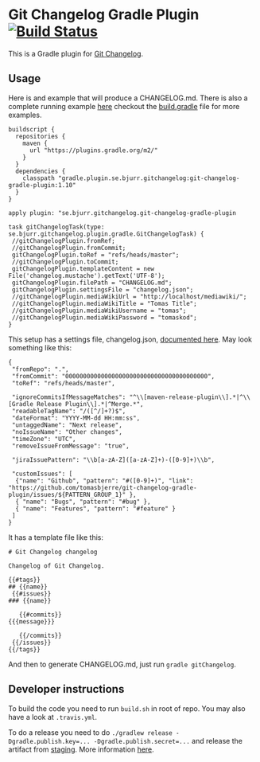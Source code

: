 # Git Changelog Gradle Plugin [![Build Status](https://travis-ci.org/tomasbjerre/git-changelog-gradle-plugin.svg?branch=master)](https://travis-ci.org/tomasbjerre/git-changelog-gradle-plugin)

This is a Gradle plugin for [Git Changelog](https://github.com/tomasbjerre/git-changelog-lib).


## Usage ##
Here is and example that will produce a CHANGELOG.md. There is also a complete running example [here](https://github.com/tomasbjerre/git-changelog-gradle-plugin/tree/master/git-changelog-gradle-plugin-example) checkout the [build.gradle](https://github.com/tomasbjerre/git-changelog-gradle-plugin/blob/master/git-changelog-gradle-plugin-example/build.gradle) file for more examples.
```
buildscript {
  repositories {
    maven {
      url "https://plugins.gradle.org/m2/"
    }
  }
  dependencies {
    classpath "gradle.plugin.se.bjurr.gitchangelog:git-changelog-gradle-plugin:1.10"
  }
}

apply plugin: "se.bjurr.gitchangelog.git-changelog-gradle-plugin

task gitChangelogTask(type: se.bjurr.gitchangelog.plugin.gradle.GitChangelogTask) {
 //gitChangelogPlugin.fromRef;
 //gitChangelogPlugin.fromCommit;
 gitChangelogPlugin.toRef = "refs/heads/master";
 //gitChangelogPlugin.toCommit;
 gitChangelogPlugin.templateContent = new File('changelog.mustache').getText('UTF-8');
 gitChangelogPlugin.filePath = "CHANGELOG.md";
 gitChangelogPlugin.settingsFile = "changelog.json";
 //gitChangelogPlugin.mediaWikiUrl = "http://localhost/mediawiki/";
 //gitChangelogPlugin.mediaWikiTitle = "Tomas Title";
 //gitChangelogPlugin.mediaWikiUsername = "tomas";
 //gitChangelogPlugin.mediaWikiPassword = "tomaskod";
}
```

This setup has a settings file, changelog.json, [documented here](https://github.com/tomasbjerre/git-changelog/blob/master/src/main/java/se/bjurr/gitchangelog/internal/settings/Settings.java). May look something like this:

```
{
 "fromRepo": ".",
 "fromCommit": "0000000000000000000000000000000000000000",
 "toRef": "refs/heads/master",
 
 "ignoreCommitsIfMessageMatches": "^\\[maven-release-plugin\\].*|^\\[Gradle Release Plugin\\].*|^Merge.*",
 "readableTagName": "/([^/]+?)$",
 "dateFormat": "YYYY-MM-dd HH:mm:ss",
 "untaggedName": "Next release",
 "noIssueName": "Other changes",
 "timeZone": "UTC",
 "removeIssueFromMessage": "true",
 
 "jiraIssuePattern": "\\b[a-zA-Z]([a-zA-Z]+)-([0-9]+)\\b",

 "customIssues": [
  {"name": "Github", "pattern": "#([0-9]+)", "link": "https://github.com/tomasbjerre/git-changelog-gradle-plugin/issues/${PATTERN_GROUP_1}" },
  { "name": "Bugs", "pattern": "#bug" },
  { "name": "Features", "pattern": "#feature" }
 ]
}
```

It has a template file like this:

```
# Git Changelog changelog

Changelog of Git Changelog.

{{#tags}}
## {{name}}
 {{#issues}}
### {{name}}

   {{#commits}}
{{{message}}}

   {{/commits}}
 {{/issues}}
{{/tags}}
```

And then to generate CHANGELOG.md, just run `gradle gitChangelog`.

## Developer instructions

To build the code you need to run `build.sh` in root of repo. You may also have a look at `.travis.yml`.

To do a release you need to do `./gradlew release -Dgradle.publish.key=... -Dgradle.publish.secret=...` and release the artifact from [staging](https://oss.sonatype.org/#stagingRepositories). More information [here](http://central.sonatype.org/pages/releasing-the-deployment.html).
